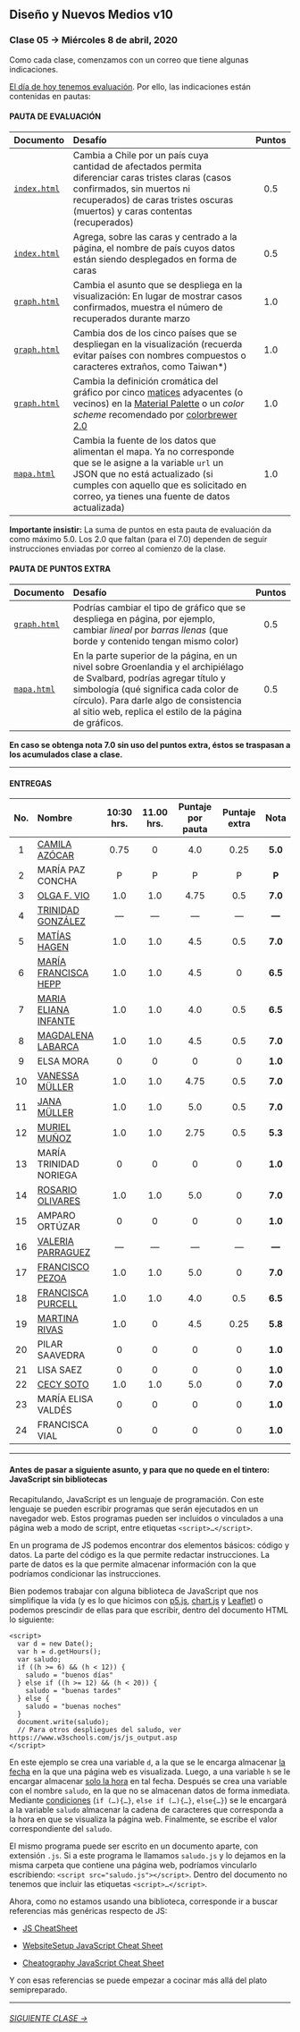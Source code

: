 ## Diseño y Nuevos Medios v10 

### Clase 05 → Miércoles 8 de abril, 2020

Como cada clase, comenzamos con un correo que tiene algunas indicaciones. 

[El día de hoy tenemos evaluación](https://profesorfaco.github.io/dno037-2020/clase-05/). Por ello, las indicaciones están contenidas en pautas:

#### PAUTA DE EVALUACIÓN

| Documento    | Desafío            				        		   | Puntos |
|:-------------|:------------------------------------------|:------:|
| [`index.html`](https://github.com/profesorfaco/dno037-2020/blob/gh-pages/clase-05/index.html) | Cambia a Chile por un país cuya cantidad de afectados permita diferenciar caras tristes claras (casos confirmados, sin muertos ni recuperados) de caras tristes oscuras (muertos) y caras contentas (recuperados) | 0.5 |
| [`index.html`](https://github.com/profesorfaco/dno037-2020/blob/gh-pages/clase-05/index.html) | Agrega, sobre las caras y centrado a la página, el nombre de país cuyos datos están siendo desplegados en forma de caras | 0.5 |
| [`graph.html`](https://github.com/profesorfaco/dno037-2020/blob/gh-pages/clase-05/graph.html) | Cambia el asunto que se despliega en la visualización: En lugar de mostrar casos confirmados, muestra el número de recuperados durante marzo | 1.0 |
| [`graph.html`](https://github.com/profesorfaco/dno037-2020/blob/gh-pages/clase-05/graph.html) | Cambia dos de los cinco países que se despliegan en la visualización (recuerda evitar países con nombres compuestos o caracteres extraños, como Taiwan*) | 1.0 |
| [`graph.html`](https://github.com/profesorfaco/dno037-2020/blob/gh-pages/clase-05/graph.html) | Cambia la definición cromática del gráfico por cinco [matices](http://proyectacolor.cl/teoria-de-los-colores/propiedades-de-los-colores/) adyacentes (o vecinos) en la [Material Palette](https://material.io/resources/color/) o un *color scheme* recomendado por [colorbrewer 2.0](https://colorbrewer2.org/#type=qualitative&scheme=Set1&n=5) | 1.0 |
| [`mapa.html`](https://github.com/profesorfaco/dno037-2020/blob/gh-pages/clase-05/mapa.html) | Cambia la fuente de los datos que alimentan el mapa. Ya no corresponde que se le asigne a la variable `url` un JSON que no está actualizado (si cumples con aquello que es solicitado en correo, ya tienes una fuente de datos actualizada) | 1.0 |

**Importante insistir:** La suma de puntos en esta pauta de evaluación da como máximo 5.0. Los 2.0 que faltan (para el 7.0) dependen de seguir instrucciones enviadas por correo al comienzo de la clase.

#### PAUTA DE PUNTOS EXTRA

| Documento    | Desafío            				        		   | Puntos |
|:-------------|:------------------------------------------|:------:|
| [`graph.html`](https://github.com/profesorfaco/dno037-2020/blob/gh-pages/clase-05/graph.html) | Podrías cambiar el tipo de gráfico que se despliega en página, por ejemplo, cambiar *lineal* por *barras llenas* (que borde y contenido tengan mismo color) | 0.5 |
| [`mapa.html`](https://github.com/profesorfaco/dno037-2020/blob/gh-pages/clase-05/mapa.html) | En la parte superior de la página, en un nivel sobre Groenlandia y el archipiélago de Svalbard, podrías agregar título y simbología (qué significa cada color de círculo). Para darle algo de consistencia al sitio web, replica el estilo de la página de gráficos. | 0.5 |

**En caso se obtenga nota 7.0 sin uso del puntos extra, éstos se traspasan a los acumulados clase a clase.**

- - - - - - - - 

#### ENTREGAS

| No.   | Nombre                | 10:30 hrs. | 11.00 hrs. | Puntaje por pauta | Puntaje extra | Nota     |
|:-----:|:----------------------|:----------:|:----------:|:------------------:|:-------------:|:------:|
|   1   | [CAMILA AZÓCAR](https://camiazocar.github.io/clase-05/) | 0.75 | 0 | 4.0 | 0.25 | **5.0** |
|   2   | MARÍA PAZ CONCHA       | P | P | P | P | **P** |
|   3   | [OLGA F. VIO](https://caracolga.github.io/clase05/) | 1.0 | 1.0 | 4.75 | 0.5 | **7.0** |  
|   4   | [TRINIDAD GONZÁLEZ](https://trinidadgonzlez.github.io/clase.05/) | — | — | — | — | **—** |
|   5   | [MATÍAS HAGEN](https://matihagene.github.io/clase-05/) | 1.0 | 1.0 | 4.5 | 0.5 | **7.0** |  
|   6   | [MARÍA FRANCISCA HEPP](https://franhepp.github.io/clase-05/) | 1.0 | 1.0 | 4.5 | 0 | **6.5** |  
|   7   | [MARIA ELIANA INFANTE](https://maritainfante.github.io/clase-05/) | 1.0 | 1.0 | 4.0 | 0.5 | **6.5** |  
|   8   | [MAGDALENA LABARCA](https://maidalw.github.io/clase-05/) | 1.0 | 1.0 | 4.5 | 0.5 | **7.0** |  
|   9   | ELSA MORA              | 0 | 0 | 0 | 0 | **1.0** |  
|  10   | [VANESSA MÜLLER](https://vymuller.github.io/clase-05/) | 1.0 | 1.0 | 4.75 | 0.5 | **7.0** | 
|  11   | [JANA MÜLLER](https://janakristin.github.io/clase-05/) | 1.0 | 1.0 | 5.0 | 0.5 | **7.0** | 
|  12   | [MURIEL MUÑOZ](https://murimu.github.io/clase-05/) | 1.0 | 1.0 | 2.75 | 0.5 | **5.3** | 
|  13   | MARÍA TRINIDAD NORIEGA | 0 | 0 | 0 | 0 | **1.0** | 
|  14   | [ROSARIO OLIVARES](https://rosarioof.github.io/Clase-05/) | 1.0 | 1.0 | 5.0 | 0 | **7.0** | 
|  15   | AMPARO ORTÚZAR         | 0 | 0 | 0 | 0 | **1.0** | 
|  16   | [VALERIA PARRAGUEZ](https://valeriaparraguezojeda.github.io/clase-05/) | — | — | — | — | **—** | 
|  17   | [FRANCISCO PEZOA](https://panshios.github.io/clase-05/ ) | 1.0 | 1.0 | 5.0 | 0 | **7.0** | 
|  18   | [FRANCISCA PURCELL](https://github.com/fmpurcell/Clase-05/) | 1.0 | 1.0 | 4.0 | 0.5 | **6.5** | 
|  19   | [MARTINA RIVAS](https://mrivas29.github.io/clase-05/) | 1.0 | 0 | 4.5 | 0.25 | **5.8** | 
|  20   | PILAR SAAVEDRA         | 0 | 0 | 0 | 0 | **1.0** | 
|  21   | LISA SAEZ              | 0 | 0 | 0 | 0 | **1.0** | 
|  22   | [CECY SOTO](https://cecysoto.github.io/clase-05/) | 1.0 | 1.0 | 5.0 | 0 | **7.0** | 
|  23   | MARÍA ELISA VALDÉS     | 0 | 0 | 0 | 0 | **1.0** | 
|  24   | FRANCISCA VIAL         | 0 | 0 | 0 | 0 | **1.0** | 

- - - - - - - - - - - -

#### Antes de pasar a siguiente asunto, y para que no quede en el tintero: JavaScript sin bibliotecas

Recapitulando, JavaScript es un lenguaje de programación. Con este lenguaje se pueden escribir programas que serán ejecutados en un navegador web. Estos programas pueden ser incluidos o vinculados a una página web a modo de script, entre etiquetas `<script>…</script>`. 

En un programa de JS podemos encontrar dos elementos básicos: código y datos. La parte del código es la que permite redactar instrucciones. La parte de datos es la que permite almacenar información con la que podríamos condicionar las instrucciones. 

Bien podemos trabajar con alguna biblioteca de JavaScript que nos simplifique la vida (y es lo que hicimos con [p5.js](https://p5js.org/es/), [chart.js](https://www.chartjs.org/) y [Leaflet](https://leafletjs.com/)) o podemos prescindir de ellas para que escribir, dentro del documento HTML lo siguiente: 

```
<script>
  var d = new Date();
  var h = d.getHours();
  var saludo;
  if ((h >= 6) && (h < 12)) { 
    saludo = "buenos días"
  } else if ((h >= 12) && (h < 20)) {
    saludo = "buenas tardes"
  } else { 
    saludo = "buenas noches"
  }
  document.write(saludo);
  // Para otros despliegues del saludo, ver https://www.w3schools.com/js/js_output.asp  
</script>
```

En este ejemplo se crea una variable `d`, a la que se le encarga almacenar [la fecha](https://developer.mozilla.org/es/docs/Web/JavaScript/Referencia/Objetos_globales/Date) en la que una página web es visualizada. Luego, a una variable `h` se le encargar almacenar [solo la hora](https://developer.mozilla.org/es/docs/Web/JavaScript/Referencia/Objetos_globales/Date/getHours) en tal fecha. Después se crea una variable con el nombre `saludo`, en la que no se almacenan datos de forma inmediata. Mediante [condiciones](https://developer.mozilla.org/en-US/docs/Web/JavaScript/Reference/Statements/if...else) (`if (…){…}`, `else if (…){…}`, `else{…}`) se le encargará a la variable `saludo` almacenar la cadena de caracteres que corresponda a la hora en que se visualiza la página web. Finalmente, se escribe el valor correspondiente del `saludo`.

El mismo programa puede ser escrito en un documento aparte, con extensión `.js`. Si a este programa le llamamos `saludo.js` y lo dejamos en la misma carpeta que contiene una página web, podríamos vincularlo escribiendo: `<script src="saludo.js"></script>`. Dentro del documento no tenemos que incluir las etiquetas `<script>…</script>`. 

Ahora, como no estamos usando una biblioteca, corresponde ir a buscar referencias más genéricas respecto de JS:

- [JS CheatSheet](https://htmlcheatsheet.com/js/)

- [WebsiteSetup JavaScript Cheat Sheet](https://websitesetup.org/javascript-cheat-sheet/)

- [Cheatography JavaScript Cheat Sheet](https://www.cheatography.com/davechild/cheat-sheets/javascript/pdf_bw/)

Y con esas referencias se puede empezar a cocinar más allá del plato semipreparado.

- - - - - - - 

###### [SIGUIENTE CLASE →](https://github.com/profesorfaco/dno037-2020/tree/gh-pages/clase-06)
